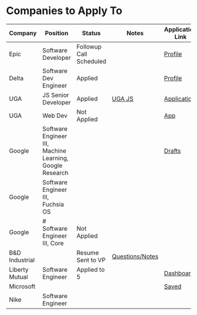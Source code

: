 # Companies to Apply To

| Company        | Position                                                 | Status                  | Notes                                                                                                    | Application Link                                                                         |
| -------------- | -------------------------------------------------------- | ----------------------- | -------------------------------------------------------------------------------------------------------- | ---------------------------------------------------------------------------------------- |
| Epic           | Software Developer                                       | Followup Call Scheduled |                                                                                                          | [Profile](https://epic.avature.net/Careers/Profile)                                      |
| Delta          | Software Dev Engineer                                    | Applied                 |                                                                                                          | [Profile](https://delta.avature.net/careers/Profile)                                     |
| UGA            | JS Senior Developer                                      | Applied                 | [UGA JS](obsidian://open?vault=Obsidian%20Vault&file=Work%2FUGA%20Javascript%20Job)                      | [Application](https://www.ugajobsearch.com/job_applications/548533/edit)                 |
| UGA            | Web Dev                                                  | Not Applied             |                                                                                                          | [App](https://careers.insightintodiversity.com/job/web-applications-developer/66015223/) |
| Google         | Software Engineer III, Machine Learning, Google Research |                         |                                                                                                          | [Drafts](https://www.google.com/about/careers/applications-a/u/3/)                       |
| Google         | Software Engineer III, Fuchsia OS                        |                         |                                                                                                          |                                                                                          |
| Google         | # Software Engineer III, Core                            | Not Applied             |                                                                                                          |                                                                                          |
| B&D Industrial |                                                          | Resume Sent to VP       | [Questions/Notes](obsidian://open?vault=Obsidian%20Vault&file=Work%2FJob%20Search%2FB%26D%2FB%26D%20Job) |                                                                                          |
| Liberty Mutual | Software Engineer                                        | Applied to 5            |                                                                                                          | [Dashboard](https://careers-libertymutual.icims.com/jobs/dashboard)                      |
| Microsoft      |                                                          |                         |                                                                                                          | [Saved](https://careers.microsoft.com/us/en/savedjobs)                                   |
| Nike           | Software Engineer                                                         |                         |                                                                                                          |                                                                                          |
